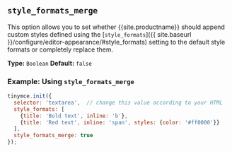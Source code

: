 ## `style_formats_merge`

This option allows you to set whether {{site.productname}} should append custom styles defined using the [`style_formats`]({{ site.baseurl }}/configure/editor-appearance/#style_formats) setting to the default style formats or completely replace them.

**Type:** `Boolean`
**Default:** `false`

### Example: Using `style_formats_merge`

```js
tinymce.init({
  selector: 'textarea',  // change this value according to your HTML
  style_formats: [
    {title: 'Bold text', inline: 'b'},
    {title: 'Red text', inline: 'span', styles: {color: '#ff0000'}}
  ],
  style_formats_merge: true
});
```
